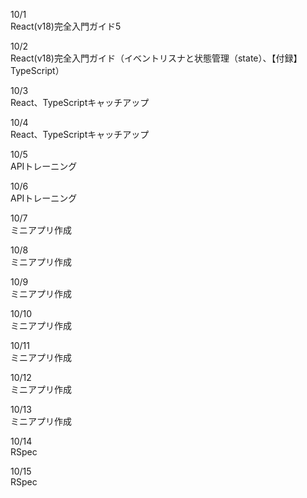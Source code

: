 10/1<br>
  React(v18)完全入門ガイド5<br>

10/2<br>
  React(v18)完全入門ガイド（イベントリスナと状態管理（state）、【付録】TypeScript）<br>

10/3<br>
  React、TypeScriptキャッチアップ<br>

10/4<br>
  React、TypeScriptキャッチアップ<br>

10/5<br>
  APIトレーニング<br>

10/6<br>
  APIトレーニング<br>

10/7<br>
  ミニアプリ作成<br>

10/8<br>
  ミニアプリ作成<br>

10/9<br>
  ミニアプリ作成<br>

10/10<br>
  ミニアプリ作成<br>

10/11<br>
  ミニアプリ作成<br>

10/12<br>
  ミニアプリ作成<br>

10/13<br>
  ミニアプリ作成<br>

10/14<br>
  RSpec<br>

10/15<br>
  RSpec<br>
